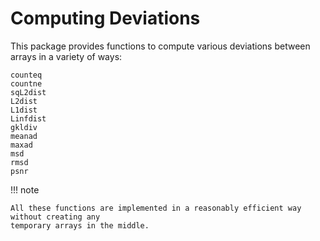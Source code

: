 # Computing Deviations

This package provides functions to compute various deviations between arrays in a variety of ways:

```@docs
counteq
countne
sqL2dist
L2dist
L1dist
Linfdist
gkldiv
meanad
maxad
msd
rmsd
psnr
```

!!! note

    All these functions are implemented in a reasonably efficient way without creating any
    temporary arrays in the middle.

